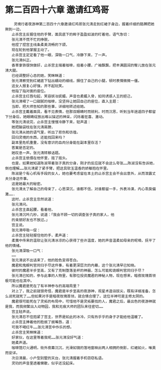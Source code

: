 # 第二百四十六章 邀请红鸡哥
        灵境行者夜游神第二百四十六章邀请红鸡哥张元清走到红裙子身边，握着纤细的胳膊把她揪到一边，
       止杀宫主反握住他的手臂，面具底下的眸子盈盈如波的盯着他，语气急切：
       张元清不慌不忙的挣脱，
       他捏了捏宫主线条柔美流畅的下颌，
       现在轮到他掌握主动了。
       止杀宫主定定看了他一眼，深吸一口气，冷静下来，了一声。
       张元清纠正。
       香草拿铁很快做好，止杀宫主端着咖啡，扭着小腰，广袖飘飘，把丰满圆润的臀儿放在张元清大腿。
       已经调整好心态的她，笑眯眯道：
       张元清察觉到红裙底下钻出蠕动的细线，捆住了自己的小腿，顿时表情微微一僵。
       这女人报复心好强，开不起玩笑。
       他指了指对面的座位。
       止杀宫主红唇勾起，笑容妖冶妩媚，声音也柔媚入骨，如同诱惑人王的妲己，
       张元清喝了一口甜腻的咖啡，没坚持让她回自己的座位，直入主题：
       当即，把大师告知的那些事，详细地转述给她。
       止杀宫主戴着面具，看不见表情，但那双眼睛时而锐利，时而沉思，听到当年逍遥四子都留下分身后，她眼睛绽放出难以描述的神采，闪烁着狂喜、激动。
       等张元清说完，止杀宫主慢慢冷静下来，轻声道：
       她把脑袋枕在张元清肩膀，
       张元清从她的语气里，听出了悲伤和彷徨。
       回归灵境的东西，还能找回来吗？
       副本里危机重重，没有意识的血肉分身能在副本里存活？
       答案是否定的。
       她叹息一声。张元清转移话题。
       止杀宫主依偎在他怀里，摇了摇头。
       也是，如果她知道陈淑带着张子真的分身，刚才的反应就不会这么夸张……陈淑没有告诉她，倒也理解……张元清紧了紧手臂，把这具软玉温香的娇躯抱在怀里。
       陈淑是个有心机有手段的女人，她也要考虑留在本土的止杀宫主会不会出意外，从而泄露丈夫分身这件事。
       这是她最大的秘密。
       张元清太了解自己的母亲了，心思深沉，谁都不信，对谁都留一手，外表冷漠，内心乖戾偏激…….
       这时，止杀宫主忽然说道：
       张元清问。
       止杀宫主直起腰，看着他，
       张元清沉吟几秒，说道：「我会不顾一切的调查张子真的家人，他
       的亲朋好友也不放过。」
       宫主说。
       张元清呼吸一促：
       止杀宫主轻轻握住他的手，柔声道：
       柔荑中传来的温软让张元清冰凉的心获得了些许温度，她的声音温柔如母亲的呢喃，抚平了他的情绪。
       张元清深吸一口气：
       ……
       张元清说不出话来了，他的脸色变得苍白。
       魔君和鬼眼判官同归于尽这件事，有着更深层次的内幕，这个张元清早已知晓。
       彼时的魔君半步至高，又有了克制堕落圣杯的神器，怎么可能和诡眼判官同归于尽？
       张元清已知的，参与此事的人物里，有那位投资魔君的神秘人物，现在想来，暗夜玫瑰首领极可能也在其中。
       所以魔君是死在了有半神参与的高端局里？
       对上了，我之前就很奇怪，魔君是半步至高的夜游神，观星术造诣拔尖，既有详细准备，怎么说死就死了……但如果对手是暗夜玫瑰首领，就合情合理了。这位半神可是主修太阴的。
       魔君很可能死在了灵拓的布局中，可惜他不是灵拓要找的人，魔君之后，最出色的夜游神就是我，而我频繁出入动物园，我和无痕大师的团队来往密切……
       宫主轻声说。
       张元清忍不住抱紧了宫主，世界是如此的冰冷，只有热乎乎的身子才能给他温暖了。
       止杀宫主捧着他的脸抿了抿嘴唇，道：
       可我不喝红牛……张元清苦中作乐的想。
       止杀宫主笑眯眯道：
       好家伙，在这里等着我呢……张元清没好气道：
       她柔声道。
       咖啡馆灯火通明，街外夜幕沉沉，光滑如镜的落地窗映出两人相拥的倒影，红裙如火，唯美而安详。
       次日清晨，小户型别墅的天台，张元清握着手机窃窃私语。
       灵钧的声音里透着懒散，似乎还没起床。